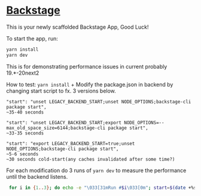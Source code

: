 # [Backstage](https://backstage.io)

This is your newly scaffolded Backstage App, Good Luck!

To start the app, run:

```sh
yarn install
yarn dev
```

This is for demonstrating performance issues in current probably 19.\*-20next2

How to test:
`yarn install` + Modify the package.json in backend by changing start script to fx. 3 versions below.

```
"start": "unset LEGACY_BACKEND_START;unset NODE_OPTIONS;backstage-cli package start",
~35-40 seconds

"start": "unset LEGACY_BACKEND_START;export NODE_OPTIONS=--max_old_space_size=6144;backstage-cli package start",
~33-35 seconds

"start": "export LEGACY_BACKEND_START=true;unset NODE_OPTIONS;backstage-cli package start",
~5-6 seconds
~30 seconds cold-start(any caches invalidated after some time?)
```

For each modification do 3 runs of `yarn dev` to measure the performance until the backend listens.

```sh
 for i in {1..3}; do echo -e "\033[31mRun #$i\033[0m"; start=$(date +%s); yarn dev | (while IFS= read -r line; do echo "$line"; if [[ "$line" == *"Listening on"* ]]; then pkill -f "yarn dev"; echo -e "\a"; end=$(date +%s); elapsed=$((end - start)); echo -e "\033[31mTime elapsed for run #$i: $elapsed seconds\033[0m"; fi; done); done
```
